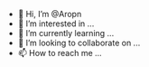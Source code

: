 - 👋 Hi, I’m @Aropn
- 👀 I’m interested in ...
- 🌱 I’m currently learning ...
- 💞️ I’m looking to collaborate on ...
- 📫 How to reach me ...

<!---
Aropn/Aropn is a ✨ special ✨ repository because its `README.md` (this file) appears on your GitHub profile.
You can click the Preview link to take a look at your changes.
--->
